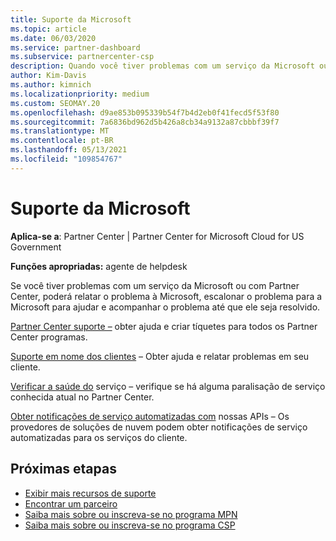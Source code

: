 ```yaml
---
title: Suporte da Microsoft
ms.topic: article
ms.date: 06/03/2020
ms.service: partner-dashboard
ms.subservice: partnercenter-csp
description: Quando você tiver problemas com um serviço da Microsoft ou com Partner Center, poderá escalonar para a Microsoft para ajudar e acompanhar o problema até que ele seja resolvido.
author: Kim-Davis
ms.author: kimnich
ms.localizationpriority: medium
ms.custom: SEOMAY.20
ms.openlocfilehash: d9ae853b095339b54f7b4d2eb0f41fecd5f53f80
ms.sourcegitcommit: 7a6836bd962d5b426a8cb34a9132a87cbbbf39f7
ms.translationtype: MT
ms.contentlocale: pt-BR
ms.lasthandoff: 05/13/2021
ms.locfileid: "109854767"
---
```

# <a name="support-from-microsoft"></a>Suporte da Microsoft

**Aplica-se a**: Partner Center | Partner Center for Microsoft Cloud for US Government

**Funções apropriadas:** agente de helpdesk

Se você tiver problemas com um serviço da Microsoft ou com Partner Center, poderá relatar o problema à Microsoft, escalonar o problema para a Microsoft para ajudar e acompanhar o problema até que ele seja resolvido.

[Partner Center suporte –](report-problems-with-partner-center.md) obter ajuda e criar tíquetes para todos os Partner Center programas.

[Suporte em nome dos clientes](report-problems-on-behalf-of-a-customer.md) – Obter ajuda e relatar problemas em seu cliente.

[Verificar a saúde do](check-service-health.md) serviço – verifique se há alguma paralisação de serviço conhecida atual no Partner Center.

[Obter notificações de serviço automatizadas com](get-automated-service-notifications-with-our-apis.md) nossas APIs – Os provedores de soluções de nuvem podem obter notificações de serviço automatizadas para os serviços do cliente.

## <a name="next-steps"></a>Próximas etapas

- [Exibir mais recursos de suporte](https://partner.microsoft.com/support/?stage=1)
- [Encontrar um parceiro](find-a-partner.md)
- [Saiba mais sobre ou inscreva-se no programa MPN](https://partner.microsoft.com/membership)
- [Saiba mais sobre ou inscreva-se no programa CSP](https://partner.microsoft.com/membership/cloud-solution-provider)
